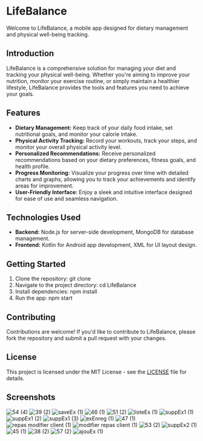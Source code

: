 # LifeBalance

Welcome to LifeBalance, a mobile app designed for dietary management and physical well-being tracking.

## Introduction

LifeBalance is a comprehensive solution for managing your diet and tracking your physical well-being. Whether you're aiming to improve your nutrition, monitor your exercise routine, or simply maintain a healthier lifestyle, LifeBalance provides the tools and features you need to achieve your goals.

## Features

- **Dietary Management:** Keep track of your daily food intake, set nutritional goals, and monitor your calorie intake.
- **Physical Activity Tracking:** Record your workouts, track your steps, and monitor your overall physical activity level.
- **Personalized Recommendations:** Receive personalized recommendations based on your dietary preferences, fitness goals, and health profile.
- **Progress Monitoring:** Visualize your progress over time with detailed charts and graphs, allowing you to track your achievements and identify areas for improvement.
- **User-Friendly Interface:** Enjoy a sleek and intuitive interface designed for ease of use and seamless navigation.

## Technologies Used

- **Backend:** Node.js for server-side development, MongoDB for database management.
- **Frontend:** Kotlin for Android app development, XML for UI layout design.

## Getting Started
1. Clone the repository:
git clone
2. Navigate to the project directory:
cd LifeBalance
3. Install dependencies:
npm install
4. Run the app:
npm start

## Contributing
Contributions are welcome! If you'd like to contribute to LifeBalance, please fork the repository and submit a pull request with your changes.

## License
This project is licensed under the MIT License - see the [LICENSE](LICENSE) file for details.

## Screenshots
![54 (4)](https://github.com/abderrahmen-Baccouch/LifeBalance/assets/97245446/048f7291-9cfe-4d04-9add-d50932a158b4)
![39 (2)](https://github.com/abderrahmen-Baccouch/LifeBalance/assets/97245446/9cd9bb71-9e3b-4687-80b8-9dc22222c4a4)
![saveEx (1)](https://github.com/abderrahmen-Baccouch/LifeBalance/assets/97245446/a452657d-7cb3-4145-9e18-3b1a54e89d13)
![46 (1)](https://github.com/abderrahmen-Baccouch/LifeBalance/assets/97245446/8c909c3d-ffff-4270-9c89-5eb762463fe5)
![51 (2)](https://github.com/abderrahmen-Baccouch/LifeBalance/assets/97245446/0465192a-fbf0-4f14-8db1-3c5a78417de1)
![listeEx (1)](https://github.com/abderrahmen-Baccouch/LifeBalance/assets/97245446/32a42e6c-e733-4396-8ddd-0d064d2385a5)
![suppEx1 (1)](https://github.com/abderrahmen-Baccouch/LifeBalance/assets/97245446/05fc7156-1a5e-4b56-a939-2c8c40b152f2)
![suppEx1 (2)](https://github.com/abderrahmen-Baccouch/LifeBalance/assets/97245446/e99871a4-d575-4207-80db-d5312bbdf629)
![suppEx1 (3)](https://github.com/abderrahmen-Baccouch/LifeBalance/assets/97245446/4ed3b3b7-a613-4adb-a00c-fe5c18e9c6f8)
![exEnreg (1)](https://github.com/abderrahmen-Baccouch/LifeBalance/assets/97245446/65242c74-37fb-4d02-b0ab-0c1a0c197533)
![47 (1)](https://github.com/abderrahmen-Baccouch/LifeBalance/assets/97245446/e01f9a4a-704b-4862-b232-bac6c47df1e3)
![repas modifier client (1)](https://github.com/abderrahmen-Baccouch/LifeBalance/assets/97245446/70048abf-9ace-4d47-a024-317663c94d1c)
![modifier repas client (1)](https://github.com/abderrahmen-Baccouch/LifeBalance/assets/97245446/bee3eea8-6e9e-4ce6-95e1-8d4170d5192c)
![53 (2)](https://github.com/abderrahmen-Baccouch/LifeBalance/assets/97245446/90f9d027-ea1b-4729-8091-3250ed5ec70d)
![suppEx2 (1)](https://github.com/abderrahmen-Baccouch/LifeBalance/assets/97245446/f9f00932-8e5d-44a8-abd9-86072f66a0a3)
![45 (1)](https://github.com/abderrahmen-Baccouch/LifeBalance/assets/97245446/103217a4-bec3-475e-b5b4-2de7e075f073)
![38 (2)](https://github.com/abderrahmen-Baccouch/LifeBalance/assets/97245446/cfacff85-3b3b-4e33-9d3d-55e42e24516b)
![57 (2)](https://github.com/abderrahmen-Baccouch/LifeBalance/assets/97245446/3b790d28-e083-4170-b00a-007c91ff2926)
![ajouEx (1)](https://github.com/abderrahmen-Baccouch/LifeBalance/assets/97245446/f54b8833-a529-41ae-af76-747f73bd8d16)

